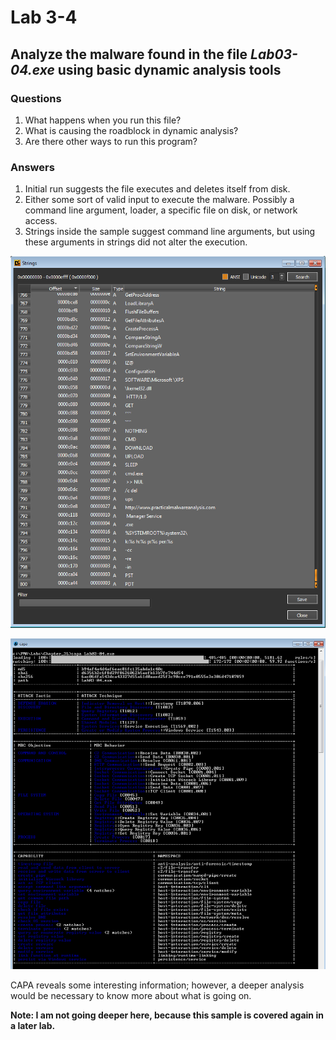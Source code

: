# Lab 3-4

## Analyze the malware found in the file *Lab03-04.exe* using basic dynamic analysis tools

### Questions

1. What happens when you run this file?
2. What is causing the roadblock in dynamic analysis?
3. Are there other ways to run this program?

### Answers

1. Initial run suggests the file executes and deletes itself from disk.
2. Either some sort of valid input to execute the malware. Possibly a command line argument, loader, a specific file on disk, or network access.
3. Strings inside the sample suggest command line arguments, but using these arguments in strings did not alter the execution.

![3-4: Strings](Images/3-4-1.png)

![3-4: CAPA](Images/3-4-2.png)

CAPA reveals some interesting information; however, a deeper analysis would be necessary to know more about what is going on.

**Note: I am not going deeper here, because this sample is covered again in a later lab.**
